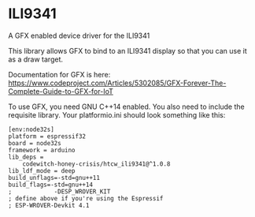 # ILI9341

A GFX enabled device driver for the ILI9341

This library allows GFX to bind to an ILI9341 display so that you can use it as a draw target.

Documentation for GFX is here: https://www.codeproject.com/Articles/5302085/GFX-Forever-The-Complete-Guide-to-GFX-for-IoT

To use GFX, you need GNU C++14 enabled. You also need to include the requisite library. Your platformio.ini should look something like this:

```
[env:node32s]
platform = espressif32
board = node32s
framework = arduino
lib_deps = 
	codewitch-honey-crisis/htcw_ili9341@^1.0.8
lib_ldf_mode = deep
build_unflags=-std=gnu++11
build_flags=-std=gnu++14
;            -DESP_WROVER_KIT 
; define above if you're using the Espressif 
; ESP-WROVER-Devkit 4.1  
```